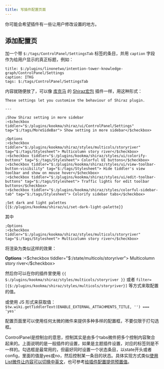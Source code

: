 ```yaml
---
title: 写插件配置页面
---
```


你可能会希望插件有一些让用户修改设置的地方。

## 添加配置页

加一个带 `$:/tags/ControlPanel/SettingsTab` 标签的条目，并用 `caption` 字段作为给用户显示的真正标题，例如：

```
title: $:/plugins/linonetwo/intention-tower-knowledge-graph/ControlPanel/Settings
caption: ITKG
tags: $:/tags/ControlPanel/SettingsTab
```

内容就随便放了，可以像 [库克马](库克马(穆罕默德•拉赫马尼)) 的 [Shiraz宏包](#Shiraz%E5%AE%8F%E5%8C%85) 插件一样，用这种形式：

```
These settings let you customise the behaviour of Shiraz plugin.

---

;Show Shiraz setting in more sidebar
:<$checkbox tiddler="$:/plugins/kookma/shiraz/ui/ControlPanel/Settings" tag="$:/tags/MoreSideBar"> Show setting in more sidebar</$checkbox>

;Options
:<$checkbox tiddler="$:/plugins/kookma/shiraz/styles/multicols/storyriver" tag="$:/tags/Stylesheet"> Multicolumn story river</$checkbox>
:<$checkbox tiddler="$:/plugins/kookma/shiraz/styles/ui/colorify-buttons" tag="$:/tags/Stylesheet"> Colorful UI buttons</$checkbox>
:<$checkbox tiddler="$:/plugins/kookma/shiraz/styles/ui/view-toolbar-button-visibility" tag="$:/tags/Stylesheet"> Hide tiddler's view toolbar and show on mouse hover</$checkbox>
:<$checkbox tiddler="$:/plugins/kookma/shiraz/styles/ui/edit-toolbar-buttons" tag="$:/tags/Stylesheet"> Traffic lights for edit toolbar buttons</$checkbox>
:<$checkbox tiddler="$:/plugins/kookma/shiraz/styles/colorful-sidebar-tab" tag="$:/tags/Stylesheet"> Colorify sidebar tabs</$checkbox>

;Set dark and light palettes
{{$:/plugins/kookma/shiraz/ui/set-dark-light-palette}}
```

其中

```
;Options
:<$checkbox tiddler="$:/plugins/kookma/shiraz/styles/multicols/storyriver" tag="$:/tags/Stylesheet"> Multicolumn story river</$checkbox>
```

将渲染为类似这样的效果：

**Options**
:<$checkbox tiddler="$:/state/multicols/storyriver"> Multicolumn story river</$checkbox>

然后你可以在你的插件里使用 `{{ $:/plugins/kookma/shiraz/styles/multicols/storyriver }}` 或者 `filter=[{$:/plugins/kookma/shiraz/styles/multicols/storyriver}]` 等方式来取配置的值。

或使用 JS 形式来获取值：`$tw.wiki.getTiddlerText(ENABLE_EXTERNAL_ATTACHMENTS_TITLE, '') === 'yes'`

配置页面里可以使用任何太微的微件来提供多种多样的配置框，不要仅限于打勾选框。

ControlPanel是控制台的意思，控制其实是由多个tabs微件把多个控制内容聚合起来的。上面说明的是一般插件的设置，如果是主题插件设置，对应的标签则是不一样的。勾选框是最常用的，但最好同时设置一个状态条目，以state开头或者config，里面的值是yes或no，然后控制某一条目的状态。具体实现方式类似[使用List微件让内容可以切换中英文](#%E4%BD%BF%E7%94%A8List%E5%BE%AE%E4%BB%B6%E8%AE%A9%E5%86%85%E5%AE%B9%E5%8F%AF%E4%BB%A5%E5%88%87%E6%8D%A2%E4%B8%AD%E8%8B%B1%E6%96%87)，也可参考[给插件配置提供预置值](#%E7%BB%99%E6%8F%92%E4%BB%B6%E9%85%8D%E7%BD%AE%E6%8F%90%E4%BE%9B%E9%A2%84%E7%BD%AE%E5%80%BC)。